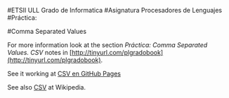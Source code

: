 #ETSII ULL Grado de Informatica 
#Asignatura Procesadores de Lenguajes
#Práctica:

#Comma Separated Values

For more information look at the section
*Práctica: Comma Separated Values. CSV* 
notes in  [http://tinyurl.com/plgradobook](http://tinyurl.com/plgradobook).

See it working at
[CSV en GitHub Pages](http://crguezl.github.io/csv/)

See also [CSV](http://en.wikipedia.org/wiki/Comma-separated_values) at Wikipedia.

